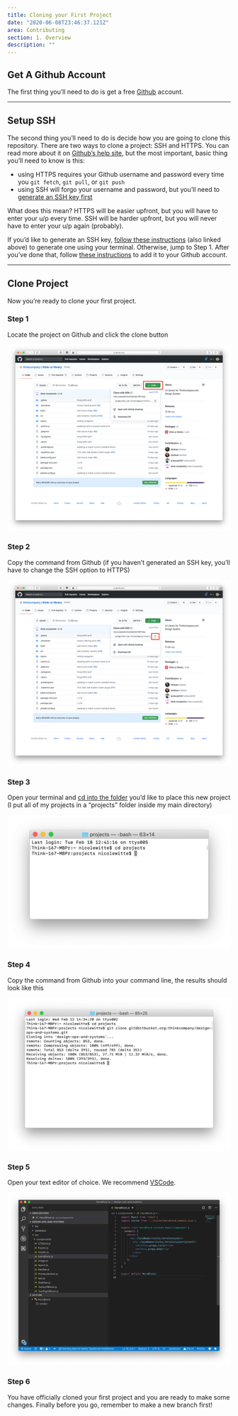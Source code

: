 ```yaml
---
title: Cloning your First Project
date: "2020-06-08T23:46:37.121Z"
area: Contributing
section: 1. Overview
description: ""
---
```


## Get A Github Account

The first thing you’ll need to do is get a free <a href="https://github.com" target="_blank">Github</a> account.

---

## Setup SSH

The second thing you’ll need to do is decide how you are going to clone this repository. There are two ways to clone a project: SSH and HTTPS. You can read more about it on <a href="https://help.github.com/en/github/using-git/which-remote-url-should-i-use" target="_blank">Github’s help site</a>, but the most important, basic thing you’ll need to know is this:

- using HTTPS requires your Github username and password every time you `git fetch`, `git pull`, or `git push`
- using SSH will forgo your username and password, but you’ll need to <a href="https://docs.github.com/en/github/authenticating-to-github/generating-a-new-ssh-key-and-adding-it-to-the-ssh-agent" target="_blank">generate an SSH key first</a>

What does this mean? HTTPS will be easier upfront, but you will have to enter your u/p every time. SSH will be harder upfront, but you will never have to enter your u/p again (probably).

If you’d like to generate an SSH key, <a href="https://docs.github.com/en/github/authenticating-to-github/generating-a-new-ssh-key-and-adding-it-to-the-ssh-agent" target="_blank">follow these instructions</a> (also linked above) to generate one using your terminal. Otherwise, jump to Step 1. After you’ve done that, follow <a href="https://docs.github.com/en/github/authenticating-to-github/adding-a-new-ssh-key-to-your-github-account" target="_blank">these instructions</a> to add it to your Github account.

---

## Clone Project

Now you’re ready to clone your first project.

### Step 1

Locate the project on Github and click the clone button

![Cloning Project Step 1](cloning-project-step1.png)

### Step 2

Copy the command from Github (if you haven’t generated an SSH key, you’ll have to change the SSH option to HTTPS)

![Cloning Project Step 2](cloning-project-step2.png)

### Step 3

Open your terminal and <a href="https://macpaw.com/how-to/use-terminal-on-mac" target="_blank">cd into the folder</a> you’d like to place this new project (I put all of my projects in a “projects” folder inside my main directory)

![Cloning Project Step 3](cloning-project-step3.png)

### Step 4

Copy the command from Github into your command line, the results should look like this

![Cloning Project Step 4](cloning-project-step4.png)

### Step 5

Open your text editor of choice. We recommend <a href="https://code.visualstudio.com/#alt-downloads" target="_blank">VSCode</a>.

![Cloning Project Step 5](cloning-project-step5.png)

### Step 6

You have officially cloned your first project and you are ready to make some changes. Finally before you go, remember to make a new branch first!
